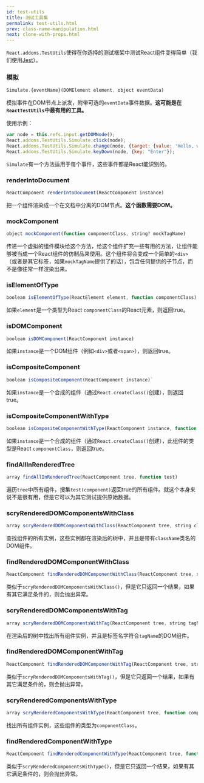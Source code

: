 ```yaml
---
id: test-utils
title: 测试工具集
permalink: test-utils.html
prev: class-name-manipulation.html
next: clone-with-props.html
---
```


`React.addons.TestUtils`使得在你选择的测试框架中测试React组件变得简单（我们使用[Jest](http://facebook.github.io/jest/)）。

### 模拟

```javascript
Simulate.{eventName}(DOMElement element, object eventData)
```

模拟事件在DOM节点上派发，附带可选的`eventData`事件数据。**这可能是在`ReactTestUtils`中最有用的工具。**

使用示例：

```javascript
var node = this.refs.input.getDOMNode();
React.addons.TestUtils.Simulate.click(node);
React.addons.TestUtils.Simulate.change(node, {target: {value: 'Hello, world'}});
React.addons.TestUtils.Simulate.keyDown(node, {key: "Enter"});
```

`Simulate`有一个方法适用于每个事件，这些事件都是React能识别的。

### renderIntoDocument

```javascript
ReactComponent renderIntoDocument(ReactComponent instance)
```

把一个组件渲染成一个在文档中分离的DOM节点。**这个函数需要DOM。**

### mockComponent

```javascript
object mockComponent(function componentClass, string? mockTagName)
```

传递一个虚拟的组件模块给这个方法，给这个组件扩充一些有用的方法，让组件能够被当成一个React组件的仿制品来使用。这个组件将会变成一个简单的`<div>`（或者是其它标签，如果`mockTagName`提供了的话），包含任何提供的子节点，而不是像往常一样渲染出来。

### isElementOfType

```javascript
boolean isElementOfType(ReactElement element, function componentClass)
```

如果`element`是一个类型为React `componentClass`的React元素，则返回true。

### isDOMComponent

```javascript
boolean isDOMComponent(ReactComponent instance)
```

如果`instance`是一个DOM组件（例如`<div>`或者`<span>`），则返回true。

### isCompositeComponent

```javascript
boolean isCompositeComponent(ReactComponent instance)`
```

如果`instance`是一个合成的组件（通过`React.createClass()`创建），则返回true。

### isCompositeComponentWithType

```javascript
boolean isCompositeComponentWithType(ReactComponent instance, function componentClass)
```

如果`instance`是一个合成的组件（通过`React.createClass()`创建），此组件的类型是React `componentClass`，则返回true。

### findAllInRenderedTree

```javascript
array findAllInRenderedTree(ReactComponent tree, function test)
```

遍历`tree`中所有组件，搜集`test(component)`返回true的所有组件。就这个本身来说不是很有用，但是它可以为其它测试提供原始数据。

### scryRenderedDOMComponentsWithClass

```javascript
array scryRenderedDOMComponentsWithClass(ReactComponent tree, string className)
```

查找组件的所有实例，这些实例都在渲染后的树中，并且是带有`className`类名的DOM组件。

### findRenderedDOMComponentWithClass

```javascript
ReactComponent findRenderedDOMComponentWithClass(ReactComponent tree, string className)
```

类似于`scryRenderedDOMComponentsWithClass()`，但是它只返回一个结果，如果有其它满足条件的，则会抛出异常。

### scryRenderedDOMComponentsWithTag

```javascript
array scryRenderedDOMComponentsWithTag(ReactComponent tree, string tagName)
```

在渲染后的树中找出所有组件实例，并且是标签名字符合`tagName`的DOM组件。

### findRenderedDOMComponentWithTag

```javascript
ReactComponent findRenderedDOMComponentWithTag(ReactComponent tree, string tagName)
```

类似于`scryRenderedDOMComponentsWithTag()`，但是它只返回一个结果，如果有其它满足条件的，则会抛出异常。

### scryRenderedComponentsWithType

```javascript
array scryRenderedComponentsWithType(ReactComponent tree, function componentClass)
```

找出所有组件实例，这些组件的类型为`componentClass`。

### findRenderedComponentWithType

```javascript
ReactComponent findRenderedComponentWithType(ReactComponent tree, function componentClass)
```

类似于`scryRenderedComponentsWithType()`，但是它只返回一个结果，如果有其它满足条件的，则会抛出异常。
